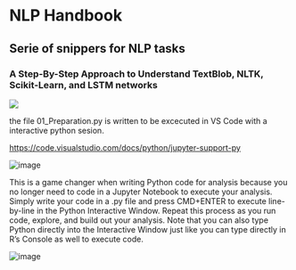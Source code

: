 # NLP Handbook
## Serie of snippers for NLP tasks
### A Step-By-Step Approach to Understand TextBlob, NLTK, Scikit-Learn, and LSTM networks

![](https://cdn.pixabay.com/photo/2016/04/30/13/12/sutterlin-1362879_1280.jpg)

the file 01_Preparation.py is written to be excecuted in VS Code with a interactive python sesion.

https://code.visualstudio.com/docs/python/jupyter-support-py




![image](https://i1.wp.com/stevenmortimer.com/blog/setting-up-vs-code-for-python-development-like-rstudio/variable-explorer.png?zoom=2.5&w=578&ssl=1)

This is a game changer when writing Python code for analysis because you no longer need to code in a Jupyter Notebook to execute your analysis. Simply write your code in a .py file and press CMD+ENTER to execute line-by-line in the Python Interactive Window. Repeat this process as you run code, explore, and build out your analysis. Note that you can also type Python directly into the Interactive Window just like you can type directly in R’s Console as well to execute code.

![image](https://i0.wp.com/stevenmortimer.com/blog/setting-up-vs-code-for-python-development-like-rstudio/interactive-window-intellisense.gif?zoom=2.5&w=578&ssl=1)


